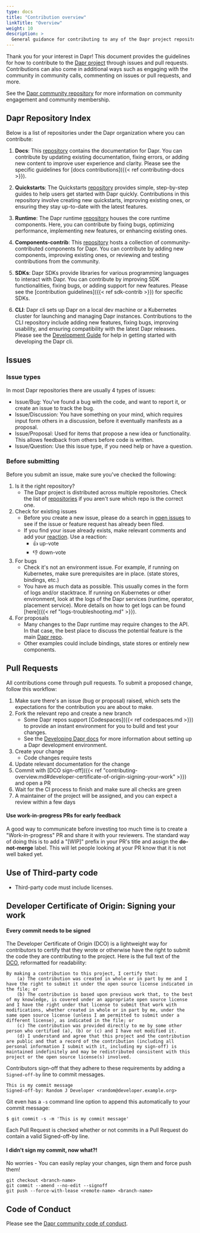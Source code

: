 ```yaml
---
type: docs
title: "Contribution overview"
linkTitle: "Overview"
weight: 10
description: >
  General guidance for contributing to any of the Dapr project repositories
---
```


Thank you for your interest in Dapr!
This document provides the guidelines for how to contribute to the [Dapr project](https://github.com/dapr) through issues and pull requests. Contributions can also come in additional ways such as engaging with the community in community calls, commenting on issues or pull requests, and more.

See the [Dapr community repository](https://github.com/dapr/community) for more information on community engagement and community membership.

## Dapr Repository Index

 Below is a list of repositories under the Dapr organization where you can contribute:

1. **Docs**: This [repository](https://github.com/dapr/docs) contains the documentation for Dapr. You can contribute by updating existing documentation, fixing errors, or adding new content to improve user experience and clarity. Please see the specific guidelines for [docs contributions]({{< ref contributing-docs >}}).

2. **Quickstarts**: The Quickstarts [repository](https://github.com/dapr/quickstarts) provides simple, step-by-step guides to help users get started with Dapr quickly. Contributions in this repository involve creating new quickstarts, improving existing ones, or ensuring they stay up-to-date with the latest features.

3. **Runtime**: The Dapr runtime [repository](https://github.com/dapr/dapr) houses the core runtime components. Here, you can contribute by fixing bugs, optimizing performance, implementing new features, or enhancing existing ones.

4. **Components-contrib**: This [repository](https://github.com/dapr/components-contrib) hosts a collection of community-contributed components for Dapr. You can contribute by adding new components, improving existing ones, or reviewing and testing contributions from the community.

5. **SDKs**: Dapr SDKs provide libraries for various programming languages to interact with Dapr. You can contribute by improving SDK functionalities, fixing bugs, or adding support for new features. Please see the [contribution guidelines]({{< ref sdk-contrib >}}) for specific SDKs.

6. **CLI**: Dapr cli sets up Dapr on a local dev machine or a Kubernetes cluster for launching and managing Dapr instances. Contributions to the CLI repository include adding new features, fixing bugs, improving usability, and ensuring compatibility with the latest Dapr releases. Please see the [Development Guide](https://github.com/dapr/cli/blob/master/docs/development/development.md) for help in getting started with developing the Dapr cli. 

## Issues

### Issue types

In most Dapr repositories there are usually 4 types of issues:

- Issue/Bug: You've found a bug with the code, and want to report it, or create an issue to track the bug.
- Issue/Discussion: You have something on your mind, which requires input form others in a discussion, before it eventually manifests as a proposal.
- Issue/Proposal: Used for items that propose a new idea or functionality. This allows feedback from others before code is written.
- Issue/Question: Use this issue type, if you need help or have a question.

### Before submitting

Before you submit an issue, make sure you've checked the following:

1. Is it the right repository?
    - The Dapr project is distributed across multiple repositories. Check the list of [repositories](https://github.com/dapr) if you aren't sure which repo is the correct one.
1. Check for existing issues
    - Before you create a new issue, please do a search in [open issues](https://github.com/dapr/dapr/issues) to see if the issue or feature request has already been filed.
    - If you find your issue already exists, make relevant comments and add your [reaction](https://github.com/blog/2119-add-reaction-to-pull-requests-issues-and-comments). Use a reaction:
        - 👍 up-vote
        - 👎 down-vote
1. For bugs
    - Check it's not an environment issue. For example, if running on Kubernetes, make sure prerequisites are in place. (state stores, bindings, etc.)
    - You have as much data as possible. This usually comes in the form of logs and/or stacktrace. If running on Kubernetes or other environment, look at the logs of the Dapr services (runtime, operator, placement service). More details on how to get logs can be found [here]({{< ref "logs-troubleshooting.md" >}}).
1. For proposals
    - Many changes to the Dapr runtime may require changes to the API. In that case, the best place to discuss the potential feature is the main [Dapr repo](https://github.com/dapr/dapr).
    - Other examples could include bindings, state stores or entirely new components.


## Pull Requests

All contributions come through pull requests. To submit a proposed change, follow this workflow:

1. Make sure there's an issue (bug or proposal) raised, which sets the expectations for the contribution you are about to make.
1. Fork the relevant repo and create a new branch
    - Some Dapr repos support [Codespaces]({{< ref codespaces.md >}}) to provide an instant environment for you to build and test your changes.
	- See the [Developing Dapr docs](https://github.com/dapr/dapr/blob/master/docs/development/developing-dapr.md) for more information about setting up a Dapr development environment.
1. Create your change
    - Code changes require tests
1. Update relevant documentation for the change
1. Commit with [DCO sign-off]({{< ref "contributing-overview.md#developer-certificate-of-origin-signing-your-work" >}}) and open a PR
1. Wait for the CI process to finish and make sure all checks are green
1. A maintainer of the project will be assigned, and you can expect a review within a few days


#### Use work-in-progress PRs for early feedback

A good way to communicate before investing too much time is to create a "Work-in-progress" PR and share it with your reviewers. The standard way of doing this is to add a "[WIP]" prefix in your PR's title and assign the **do-not-merge** label. This will let people looking at your PR know that it is not well baked yet.

## Use of Third-party code

- Third-party code must include licenses.

## Developer Certificate of Origin: Signing your work
#### Every commit needs to be signed

The Developer Certificate of Origin (DCO) is a lightweight way for contributors to certify that they wrote or otherwise have the right to submit the code they are contributing to the project. Here is the full text of the [DCO](https://developercertificate.org/), reformatted for readability:
```
By making a contribution to this project, I certify that:
    (a) The contribution was created in whole or in part by me and I have the right to submit it under the open source license indicated in the file; or
    (b) The contribution is based upon previous work that, to the best of my knowledge, is covered under an appropriate open source license and I have the right under that license to submit that work with modifications, whether created in whole or in part by me, under the same open source license (unless I am permitted to submit under a different license), as indicated in the file; or
    (c) The contribution was provided directly to me by some other person who certified (a), (b) or (c) and I have not modified it.
    (d) I understand and agree that this project and the contribution are public and that a record of the contribution (including all personal information I submit with it, including my sign-off) is maintained indefinitely and may be redistributed consistent with this project or the open source license(s) involved.
```
Contributors sign-off that they adhere to these requirements by adding a `Signed-off-by` line to commit messages.

```
This is my commit message
Signed-off-by: Random J Developer <random@developer.example.org>
```
Git even has a `-s` command line option to append this automatically to your commit message:
```
$ git commit -s -m 'This is my commit message'
```

Each Pull Request is checked  whether or not commits in a Pull Request do contain a valid Signed-off-by line.

#### I didn't sign my commit, now what?!

No worries - You can easily replay your changes, sign them and force push them!

```
git checkout <branch-name>
git commit --amend --no-edit --signoff
git push --force-with-lease <remote-name> <branch-name>
```

## Code of Conduct

Please see the [Dapr community code of conduct](https://github.com/dapr/community/blob/master/CODE-OF-CONDUCT.md).
